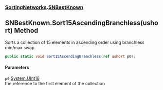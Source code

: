 ### [SortingNetworks](./SortingNetworks.md 'SortingNetworks').[SNBestKnown](./SortingNetworks-SNBestKnown.md 'SortingNetworks.SNBestKnown')
## SNBestKnown.Sort15AscendingBranchless(ushort) Method
Sorts a collection of 15 elements in ascending order using branchless min/max swap.  
```csharp
public static void Sort15AscendingBranchless(ref ushort p0);
```
#### Parameters
<a name='SortingNetworks-SNBestKnown-Sort15AscendingBranchless(ushort)-p0'></a>
`p0` [System.UInt16](https://docs.microsoft.com/en-us/dotnet/api/System.UInt16 'System.UInt16')  
the reference to the first element of the collection  
  
